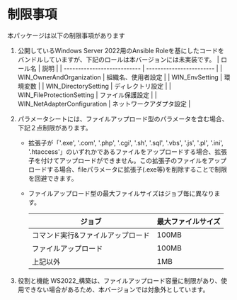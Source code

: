 # 制限事項

本パッケージは以下の制限事項があります  

1. 公開しているWindows Server 2022用のAnsible Roleを基にしたコードをバンドルしていますが、下記のロールは本バージョンには未実装です。
   | ロール名                    | 説明                     |
   | --------------------------- | ------------------------ |
   | WIN_OwnerAndOrganization    | 組織名、使用者設定       |
   | WIN_EnvSetting              | 環境変数                 |
   | WIN_DirectorySetting        | ディレクトリ設定         |
   | WIN_FileProtectionSetting   | ファイル保護設定         |
   | WIN_NetAdapterConfiguration | ネットワークアダプタ設定 |

2. パラメータシートには、ファイルアップロード型のパラメータを含む場合、下記２点制限があります。
   - 拡張子が「'.exe', '.com', '.php', '.cgi', '.sh', '.sql', '.vbs', '.js', '.pl', '.ini', '.htaccess'」のいずれかであるファイルをアップロードする場合、拡張子を付けてアップロードができません。この拡張子のファイルをアップロードする場合、fileパラメータに拡張⼦(.exe等)を削除することで制限を回避できます。
   - ファイルアップロード型の最大ファイルサイズはジョブ毎に異なります。
   
     | ジョブ                            | 最大ファイルサイズ |
     | --------------------------------- | ------------------ |
     | コマンド実行&ファイルアップロード | 100MB              |
     | ファイルアップロード              | 100MB              |
     | 上記以外                          | 1MB                |

4. 役割と機能  WS2022_構築は、ファイルアップロード容量に制限があり、使用できない場合があるため、本バージョンでは対象外としています。